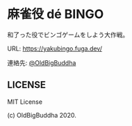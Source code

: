 # 麻雀役 dé BINGO

和了った役でビンゴゲームをしよう大作戦。

URL: <https://yakubingo.fuga.dev/>

連絡先: [@OldBigBuddha](https://twitter.com/OldBigBuddha)

## LICENSE

MIT License

(c) OldBigBuddha 2020.
